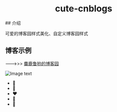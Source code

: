 <div align="center">
  
# cute-cnblogs
</div>
## 介绍

可爱的博客园样式美化、自定义博客园样式

## 博客示例

--->>> [麋鹿鲁哟的博客园](https://www.cnblogs.com/miluluyo/)

![Image text](https://raw.githubusercontent.com/miluluyo/photo_gallery/master/cute-cnblogs.jpg)  

* :blue_heart: 
* :purple_heart: 
* :heart: 
* :green_heart: 
* :yellow_heart: 


